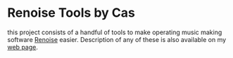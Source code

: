 Renoise Tools by Cas
====================

this project consists of a handful of tools to make operating music making software [Renoise](http://www.renoise.com) easier. Description of any of these is also available on my [web page](http://beatcreators.wordpress.com/tools-for-renoise/).

